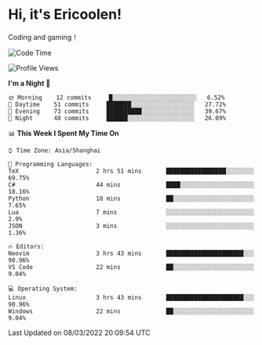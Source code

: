 # Hi, it's Ericoolen!
Coding and gaming！

<!--START_SECTION:waka-->
![Code Time](http://img.shields.io/badge/Code%20Time-188%20hrs%2042%20mins-blue)

![Profile Views](http://img.shields.io/badge/Profile%20Views-0-blue)

**I'm a Night 🦉** 

```text
🌞 Morning    12 commits     █░░░░░░░░░░░░░░░░░░░░░░░░   6.52% 
🌆 Daytime    51 commits     ███████░░░░░░░░░░░░░░░░░░   27.72% 
🌃 Evening    73 commits     ██████████░░░░░░░░░░░░░░░   39.67% 
🌙 Night      48 commits     ██████░░░░░░░░░░░░░░░░░░░   26.09%

```


📊 **This Week I Spent My Time On** 

```text
⌚︎ Time Zone: Asia/Shanghai

💬 Programming Languages: 
TeX                      2 hrs 51 mins       █████████████████░░░░░░░░   69.75% 
C#                       44 mins             ████░░░░░░░░░░░░░░░░░░░░░   18.16% 
Python                   18 mins             ██░░░░░░░░░░░░░░░░░░░░░░░   7.65% 
Lua                      7 mins              ░░░░░░░░░░░░░░░░░░░░░░░░░   2.9% 
JSON                     3 mins              ░░░░░░░░░░░░░░░░░░░░░░░░░   1.36%

🔥 Editors: 
Neovim                   3 hrs 43 mins       ██████████████████████░░░   90.96% 
VS Code                  22 mins             ██░░░░░░░░░░░░░░░░░░░░░░░   9.04%

💻 Operating System: 
Linux                    3 hrs 43 mins       ██████████████████████░░░   90.96% 
Windows                  22 mins             ██░░░░░░░░░░░░░░░░░░░░░░░   9.04%

```


 Last Updated on 08/03/2022 20:09:54 UTC
<!--END_SECTION:waka-->

